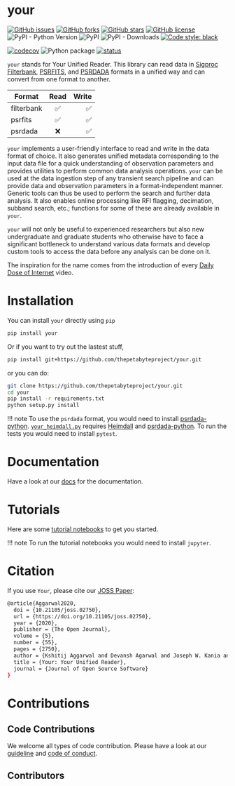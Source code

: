 # your


    
[![GitHub issues](https://img.shields.io/github/issues/thepetabyteproject/your?style=flat-square)](https://github.com/thepetabyteproject/your/issues)
[![GitHub forks](https://img.shields.io/github/forks/thepetabyteproject/your?style=flat-square)](https://github.com/thepetabyteproject/your/network)
[![GitHub stars](https://img.shields.io/github/stars/thepetabyteproject/your?style=flat-square)](https://github.com/thepetabyteproject/your/stargazers)
[![GitHub license](https://img.shields.io/github/license/thepetabyteproject/your?style=flat-square)](https://github.com/thepetabyteproject/your/blob/master/LICENSE)
![PyPI - Python Version](https://img.shields.io/pypi/pyversions/your?style=flat-square)
![PyPI](https://img.shields.io/pypi/v/your?style=flat-square)
![PyPI - Downloads](https://img.shields.io/pypi/dm/your?style=flat-square)
[![Code style: black](https://img.shields.io/badge/code%20style-black-000000.svg?style=flat-square)](https://github.com/psf/black)

[![codecov](https://codecov.io/gh/thepetabyteproject/your/branch/master/graph/badge.svg?style=flat-square)](https://codecov.io/gh/thepetabyteproject/your)
![Python package](https://github.com/thepetabyteproject/your/workflows/Python%20package/badge.svg?style=flat-square)
[![status](https://joss.theoj.org/papers/798844ebd352f563de28bb75515da674/status.svg?style=flat-square)](https://joss.theoj.org/papers/798844ebd352f563de28bb75515da674)



`your` stands for Your Unified Reader. This library can read data in [Sigproc Filterbank](http://sigproc.sourceforge.net), 
[PSRFITS](https://www.atnf.csiro.au/research/pulsar/psrfits_definition/Psrfits.html), 
and [PSRDADA](http://psrdada.sourceforge.net) formats in a unified way and can convert from one format to another. 


| Format        | Read                     | Write               |
| ------------- |:-------------:           | -----:              |
| filterbank    | :white_check_mark:       | :white_check_mark:  |
| psrfits       | :white_check_mark:       | :white_check_mark:  |
| psrdada       | :x:                      | :white_check_mark:  |
    


`your` implements a user-friendly interface to read and write in the data format of choice. It also generates unified 
metadata corresponding to the input data file for a quick understanding of observation parameters and provides 
utilities to perform common data analysis operations. `your` can be used at the data ingestion step of any transient 
search pipeline and can provide data and observation parameters in a format-independent manner. Generic tools can thus 
be used to perform the search and further data analysis. It also enables online processing like RFI flagging, 
decimation, subband search, etc.; functions for some of these are already available in `your`.

`your` will not only be useful to experienced researchers but also new undergraduate and graduate students who otherwise 
have to face a significant bottleneck to understand various data formats and develop custom tools to access the data 
before any analysis can be done on it. 

The inspiration for the name comes from the introduction of every [Daily Dose of Internet](https://www.youtube.com/channel/UCdC0An4ZPNr_YiFiYoVbwaw) video.

# Installation
You can install `your` directly using `pip`

```bash
pip install your
```
Or if you want to try out the lastest stuff,
```bash
pip install git+https://github.com/thepetabyteproject/your.git
```

or you can do: 
```bash
git clone https://github.com/thepetabyteproject/your.git
cd your
pip install -r requirements.txt
python setup.py install
``` 

!!! note
    To use the `psrdada` format, you would need to install [psrdada-python](https://github.com/TRASAL/psrdada-python). [`your_heimdall.py`](https://thepetabyteproject.github.io/your/bin/your_heimdall/) requires [Heimdall](https://sourceforge.net/projects/heimdall-astro/) and [psrdada-python](https://github.com/TRASAL/psrdada-python). 
    To run the tests you would need to install `pytest`. 


# Documentation
Have a look at our [docs](https://thepetabyteproject.github.io/your/) for the documentation.

# Tutorials
Here are some [tutorial notebooks](https://github.com/devanshkv/your/tree/master/examples) to get you started.

!!! note 
    To run the tutorial notebooks you would need to install `jupyter`. 

# Citation
If you use `Your`, please cite our [JOSS Paper](https://joss.theoj.org/papers/10.21105/joss.02750):

```bash
@article{Aggarwal2020,
  doi = {10.21105/joss.02750},
  url = {https://doi.org/10.21105/joss.02750},
  year = {2020},
  publisher = {The Open Journal},
  volume = {5},
  number = {55},
  pages = {2750},
  author = {Kshitij Aggarwal and Devansh Agarwal and Joseph W. Kania and William Fiore and Reshma Anna Thomas and Scott M. Ransom and Paul B. Demorest and Robert S. Wharton and Sarah Burke-Spolaor and Duncan R. Lorimer and Maura A. Mclaughlin and Nathaniel Garver-Daniels},
  title = {Your: Your Unified Reader},
  journal = {Journal of Open Source Software}
}
```
# Contributions

## Code Contributions
We welcome all types of code contribution. Please have a look at our [guideline](CONTRIBUTING.md) and [code of conduct](CODE_OF_CONDUCT.md).

## Contributors

